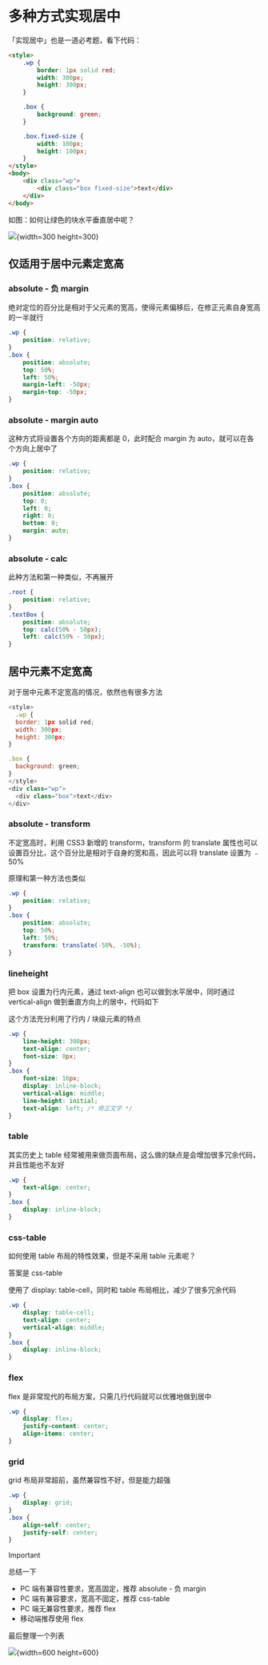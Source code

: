 # 多种方式实现居中

「实现居中」也是一道必考题，看下代码：

```html
<style>
	.wp {
		border: 1px solid red;
		width: 300px;
		height: 300px;
	}

	.box {
		background: green;
	}

	.box.fixed-size {
		width: 100px;
		height: 100px;
	}
</style>
<body>
	<div class="wp">
		<div class="box fixed-size">text</div>
	</div>
</body>
```

如图：如何让绿色的块水平垂直居中呢？

![](https://cdn.jsdelivr.net/gh/zxwin0125/image-repo/img/CSS/06.png){width=300 height=300}

## 仅适用于居中元素定宽高

### absolute - 负 margin
  
绝对定位的百分比是相对于父元素的宽高，使得元素偏移后，在修正元素自身宽高的一半就行

```css
.wp {
	position: relative;
}
.box {
	position: absolute;
	top: 50%;
	left: 50%;
	margin-left: -50px;
	margin-top: -50px;
}
```

### absolute - margin auto

这种方式将设置各个方向的距离都是 0，此时配合 margin 为 auto，就可以在各个方向上居中了

```css
.wp {
	position: relative;
}
.box {
	position: absolute;
	top: 0;
	left: 0;
	right: 0;
	bottom: 0;
	margin: auto;
}
```

### absolute - calc

此种方法和第一种类似，不再展开

```css
.root {
	position: relative;
}
.textBox {
	position: absolute;
	top: calc(50% - 50px);
	left: calc(50% - 50px);
}
```

## 居中元素不定宽高

对于居中元素不定宽高的情况，依然也有很多方法

```javascript
<style>
  .wp {
  border: 1px solid red;
  width: 300px;
  height: 300px;
}

.box {
  background: green;
}
</style>
<div class="wp">
  <div class="box">text</div>
</div>
```

### absolute - transform

不定宽高时，利用 CSS3 新增的 transform，transform 的 translate 属性也可以设置百分比，这个百分比是相对于自身的宽和高，因此可以将 translate 设置为 ﹣50%

原理和第一种方法也类似

```css
.wp {
	position: relative;
}
.box {
	position: absolute;
	top: 50%;
	left: 50%;
	transform: translate(-50%, -50%);
}
```

### lineheight

把 box 设置为行内元素，通过 text-align 也可以做到水平居中，同时通过 vertical-align 做到垂直方向上的居中，代码如下

这个方法充分利用了行内 / 块级元素的特点

```css
.wp {
	line-height: 300px;
	text-align: center;
	font-size: 0px;
}
.box {
	font-size: 16px;
	display: inline-block;
	vertical-align: middle;
	line-height: initial;
	text-align: left; /* 修正文字 */
}
```

### table

其实历史上 table 经常被用来做页面布局，这么做的缺点是会增加很多冗余代码，并且性能也不友好

```css
.wp {
	text-align: center;
}
.box {
	display: inline-block;
}
```

### css-table

如何使用 table 布局的特性效果，但是不采用 table 元素呢？

答案是 css-table

使用了 display: table-cell，同时和 table 布局相比，减少了很多冗余代码

```css
.wp {
	display: table-cell;
	text-align: center;
	vertical-align: middle;
}
.box {
	display: inline-block;
}
```

### flex

flex 是非常现代的布局方案，只需几行代码就可以优雅地做到居中

```css
.wp {
	display: flex;
	justify-content: center;
	align-items: center;
}
```

### grid

grid 布局非常超前，虽然兼容性不好，但是能力超强

```css
.wp {
	display: grid;
}
.box {
	align-self: center;
	justify-self: center;
}
```

> [!important]
> 总结一下
> - PC 端有兼容性要求，宽高固定，推荐 absolute - 负 margin
> - PC 端有兼容要求，宽高不固定，推荐 css-table
> - PC 端无兼容性要求，推荐 flex
> - 移动端推荐使用 flex

最后整理一个列表

![](https://cdn.jsdelivr.net/gh/zxwin0125/image-repo/img/CSS/07.png){width=600 height=600}
